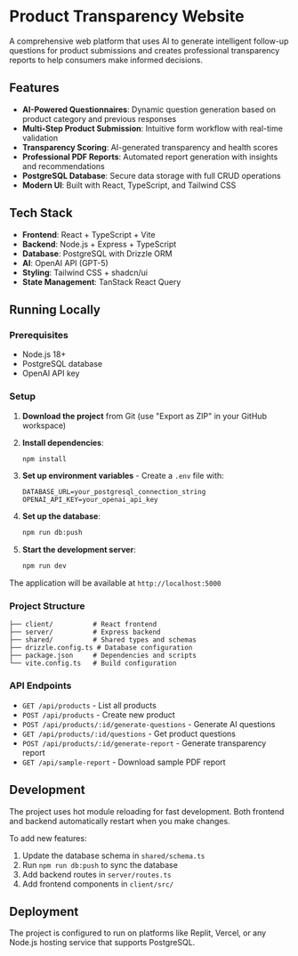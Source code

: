# Product Transparency Website

A comprehensive web platform that uses AI to generate intelligent follow-up questions for product submissions and creates professional transparency reports to help consumers make informed decisions.

## Features

- **AI-Powered Questionnaires**: Dynamic question generation based on product category and previous responses
- **Multi-Step Product Submission**: Intuitive form workflow with real-time validation
- **Transparency Scoring**: AI-generated transparency and health scores
- **Professional PDF Reports**: Automated report generation with insights and recommendations
- **PostgreSQL Database**: Secure data storage with full CRUD operations
- **Modern UI**: Built with React, TypeScript, and Tailwind CSS

## Tech Stack

- **Frontend**: React + TypeScript + Vite
- **Backend**: Node.js + Express + TypeScript
- **Database**: PostgreSQL with Drizzle ORM
- **AI**: OpenAI API (GPT-5)
- **Styling**: Tailwind CSS + shadcn/ui
- **State Management**: TanStack React Query

## Running Locally

### Prerequisites

- Node.js 18+ 
- PostgreSQL database
- OpenAI API key

### Setup

1. **Download the project** from Git (use "Export as ZIP" in your GitHub workspace)

2. **Install dependencies**:
   ```bash
   npm install
   ```

3. **Set up environment variables** - Create a `.env` file with:
   ```
   DATABASE_URL=your_postgresql_connection_string
   OPENAI_API_KEY=your_openai_api_key
   ```

4. **Set up the database**:
   ```bash
   npm run db:push
   ```

5. **Start the development server**:
   ```bash
   npm run dev
   ```

The application will be available at `http://localhost:5000`

### Project Structure

```
├── client/          # React frontend
├── server/          # Express backend  
├── shared/          # Shared types and schemas
├── drizzle.config.ts # Database configuration
├── package.json     # Dependencies and scripts
└── vite.config.ts   # Build configuration
```

### API Endpoints

- `GET /api/products` - List all products
- `POST /api/products` - Create new product
- `POST /api/products/:id/generate-questions` - Generate AI questions
- `GET /api/products/:id/questions` - Get product questions
- `POST /api/products/:id/generate-report` - Generate transparency report
- `GET /api/sample-report` - Download sample PDF report

## Development

The project uses hot module reloading for fast development. Both frontend and backend automatically restart when you make changes.

To add new features:
1. Update the database schema in `shared/schema.ts`
2. Run `npm run db:push` to sync the database
3. Add backend routes in `server/routes.ts`
4. Add frontend components in `client/src/`

## Deployment

The project is configured to run on platforms like Replit, Vercel, or any Node.js hosting service that supports PostgreSQL.
